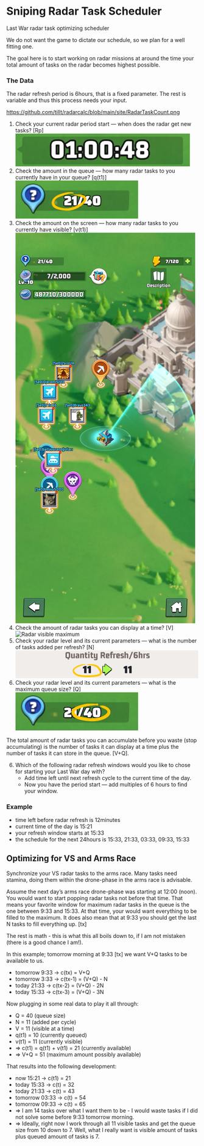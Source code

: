 # Sniping Radar Task Scheduler
Last War radar task optimizing scheduler

We do not want the game to dictate our schedule, so we plan for a well fitting one.

The goal here is to start working on radar missions at around the time your total amount of tasks on the radar becomes highest possible.

### The Data

The radar refresh period is 6hours, that is a fixed parameter. The rest is variable and thus this process needs your input.

https://github.com/tillt/radarcalc/blob/main/site/RadarTaskCount.png
1. Check your current radar period start — when does the radar get new tasks? [Rp]
   ![Radar period starts in](https://github.com/tillt/radarcalc/blob/main/site/TimeLeftUntilStart.png)
2. Check the amount in the queue — how many radar tasks to you currently have in your queue? [q(t1)]
   ![Radar tasks queued](https://github.com/tillt/radarcalc/blob/main/site/RadarTaskQueueCount.png)
3. Check the amount on the screen — how many radar tasks to you currently have visible? [v(t1)]
   ![Radar tasks visible](https://github.com/tillt/radarcalc/blob/main/site/RadarTaskVisibleCount.png)
4. Check the amount of radar tasks you can display at a time? [V]
   ![Radar visible maximum](https://github.com/tillt/radarcalc/blob/main/site/RadarVibisleMax.png)
5. Check your radar level and its current parameters — what is the number of tasks added per refresh? [N]
   ![Radar tasks per refresh](https://github.com/tillt/radarcalc/blob/main/site/TasksPerRefresh.png)
6. Check your radar level and its current parameters — what is the maximum queue size? [Q]
   ![Radar queue size](https://github.com/tillt/radarcalc/blob/main/site/RadarQueueMax.png)


The total amount of radar tasks you can accumulate before you waste (stop accumulating) is the number of tasks it can display at a time plus the number of tasks it can store in the queue. [V+Q].

6. Which of the following radar refresh windows would you like to chose for starting your Last War day with?
    * Add time left until next refresh cycle to the current time of the day.
    * Now you have the period start — add multiples of 6 hours to find your window.

### Example

* time left before radar refresh is 12minutes
* current time of the day is 15:21
* your refresh window starts at 15:33
* the schedule for the next 24hours is 15:33, 21:33, 03:33, 09:33, 15:33

## Optimizing for VS and Arms Race
Synchronize your VS radar tasks to the arms race. Many tasks need stamina, doing them within the drone-phase in the arms race is advisable.

Assume the next day’s arms race drone-phase was starting at 12:00 (noon). You would want to start popping radar tasks not before that time. That means your favorite window for maximum radar tasks in the queue is the one between 9:33 and 15:33. At that time, your would want everything to be filled to the maximum. It does also mean that at 9:33 you should get the last N tasks to fill everything up. [tx]

The rest is math - this is what this all boils down to, if I am not mistaken (there is a good chance I am!).

In this example; tomorrow morning at 9:33 [tx] we want V+Q tasks to be available to us.

* tomorrow 9:33 -> c(tx) = V+Q
* tomorrow 3:33 -> c(tx-1) = (V+Q) - N
* today 21:33 -> c(tx-2) = (V+Q) - 2N
* today 15:33 -> c(tx-3) = (V+Q) - 3N

Now plugging in some real data to play it all through:

* Q = 40 (queue size)
* N = 11 (added per cycle)
* V = 11 (visible at a time)
* q(t1) = 10 (currently queued)
* v(t1) = 11 (currently visible)
* => c(t1) = q(t1) + v(t1) = 21 (currently available)
* => V+Q = 51 (maximum amount possibly available)

That results into the following development:

* now 15:21 -> c(t1) = 21
* today 15:33 -> c(t) = 32
* today 21:33 -> c(t) = 43
* tomorrow 03:33 -> c(t) = 54
* tomorrow 09:33 -> c(t) = 65
* => I am 14 tasks over what I want them to be - I would waste tasks if I did not solve some before 9:33 tomorrow morning.
* => Ideally, right now I work through all 11 visible tasks and get the queue size from 10 down to 7. Well, what I really want is visible amount of tasks plus queued amount of tasks is 7.
